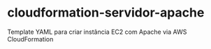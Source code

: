 # cloudformation-servidor-apache
Template YAML para criar instância EC2 com Apache via AWS CloudFormation
